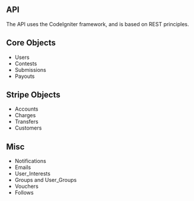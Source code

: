 ## API

The API uses the CodeIgniter framework, and is based on REST principles.

## Core Objects
 * Users
 * Contests
 * Submissions
 * Payouts

## Stripe Objects
 * Accounts
 * Charges
 * Transfers
 * Customers

## Misc
 * Notifications
 * Emails
 * User_Interests
 * Groups and User_Groups
 * Vouchers
 * Follows
